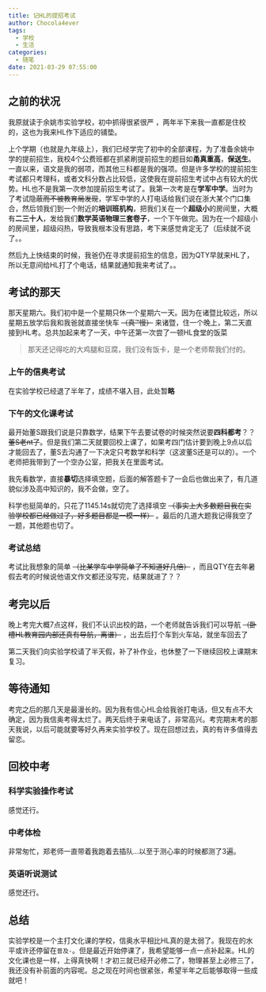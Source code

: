 ```yaml
---
title: 记HL的提招考试
author: Chocola4ever
tags:
  - 学校
  - 生活
categories:
  - 随笔
date: 2021-03-29 07:55:00
---
```

## 之前的状况

我原就读于余姚市实验学校，初中抓得很紧很严 ，两年半下来我一直都是住校的，这也为我来HL作下适应的铺垫。

上个学期（也就是九年级上），我们已经学完了初中的全部课程，为了准备余姚中学的提前招生，我校4个公费班都在抓紧刷提前招生的题目如**甬真重高**，**保送生**。一直以来，语文是我的弱项，而其他三科都是我的强项。但是许多学校的提前招生考试都只考理科，或者文科分数占比较低，这使我在提前招生考试中占有较大的优势。HL也不是我第一次参加提前招生考试了。我第一次考是在**学军中学**。当时为了考试隐蔽~~而不被教育局发现~~，学军中学的人打电话给我们说在浙大某个门口集合，然后领我们到一个附近的**培训班机构**，把我们关在一个**超级小**的房间里，大概有**二三十人**，发给我们**数学英语物理三套卷子**，一个下午做完。因为在一个超级小的房间里，超级闷热，导致我根本没有思路，考下来感觉肯定无了（后续就不说了。。

然后九上快结束的时候，我爸仍在寻求提前招生的信息，因为QTY早就来HL了，所以无意间给HL打了个电话，结果就通知我来考试了。。

## 考试的那天

那天星期六。我们初中是一个星期只休一个星期六一天。因为在诸暨比较远，所以星期五放学后我和我爸就直接坐快车 ~~（真™慢）~~ 来诸暨，住一个晚上，第二天直接到HL考。总共加起来考了一天，中午还第一次尝了一顿HL食堂的饭菜

> 那天还记得吃的大鸡腿和豆腐，我们没有饭卡，是一个老师帮我们付的。

### 上午的信奥考试

在实验学校已经退了半年了，成绩不堪入目，此处暂**略**

### 下午的文化课考试

最开始董S跟我们说是只靠数学，结果下午去要试卷的时候突然说要**四科都考**？？~~董S老nt了~~。但是我们第二天就要回校上课了，如果考四门估计要到晚上9点以后才能回去了，董S去沟通了一下决定只考数学和科学（这波董S还是可以的）。一个老师把我带到了一个空办公室，把我关在里面考试。

我先看数学，直接**暴切**选择填空题，后面的解答题卡了一会后也做出来了，有几道貌似涉及高中知识的，我不会做，空了。

科学也挺简单的，只花了1145.14s就切完了选择填空 ~~（事实上大多数题目我在实验学校都已经做过了，好多题目都是一模一样）~~ 。最后的几道大题我记得我空了一题，其他题也切了。

### 考试总结

考试比我想象的简单 ~~（比某学车中学简单了不知道好几倍）~~ ，而且QTY在去年暑假去考的时候说他语文作文都还没写完，结果就进了？？

## 考完以后

晚上考完大概7点这样，我们不认识出校的路，一个老师就告诉我们可以导航 ~~（卧槽HL教育园内部还真有导航，离谱）~~ ，出去后打个车到火车站，就坐车回去了

第二天我们向实验学校请了半天假，补了补作业，也休整了一下继续回校上课期末复习。

## 等待通知

考完之后的那几天是最漫长的。因为我有信心HL会给我爸打电话，但又有点不大确定，因为我信奥考得太烂了。两天后终于来电话了，非常高兴。考完期末考的那天我说，以后可能就要等好久再来实验学校了。现在回想过去，真的有许多值得去留恋。

## 回校中考

### 科学实验操作考试

感觉还行。

### 中考体检

非常匆忙，郑老师一直带着我跑着去插队...以至于测心率的时候都测了3遍。

### 英语听说测试

感觉还行。

## 总结

实验学校是一个主打文化课的学校，信奥水平相比HL真的是太弱了。我现在的水平或许还停留在`普及-`。但是最近开始停课了，我希望能够一点一点补起来。HL的文化课也是一样，上得真快啊！才初三就已经开必修二了，物理甚至上必修三了，我还没有补前面的内容呢。总之现在时间也很紧张，希望半年之后能够取得一些成就吧！